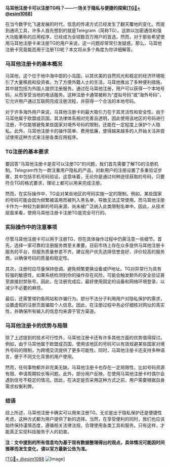 **马耳他注册卡可以注册TG吗？——一场关于隐私与便捷的探索[[TG💪+ @esim1088](https://t.me/s/esim1088)]**

在当今数字化飞速发展的时代，信息的传递方式已经发生了翻天覆地的变化。而提到通讯工具，许多人首先想到的就是Telegram（简称TG）。这款以加密通信和强大功能著称的应用程序，已经成为全球数百万用户的首选。然而，对于那些希望使用马耳他注册卡来注册TG的用户来说，这一问题却常常引发疑惑。那么，马耳他注册卡究竟能否用于注册TG呢？本文将从多个角度为你详细解答。

### 马耳他注册卡的基本概况

马耳他，这个位于地中海中部的小岛国，以其优美的自然风光和稳定的经济环境吸引了大量移民和投资者。为了方便外籍人士的生活，马耳他推出了多种便利措施，其中就包括为外国人提供注册服务。通过在马耳他注册，用户可以获得一个本地号码，从而享受当地的电话服务。这种注册卡通常被称为“虚拟号码”或“海外号码”，它允许用户通过互联网完成注册流程，并获得一个合法的本地号码。

对于许多海外用户来说，马耳他注册卡的最大吸引力在于其灵活性和安全性。由于马耳他属于欧盟成员国，其法律体系相对完善且透明，因此使用该地区的号码进行注册，不仅能够避免某些国家对境外号码的限制，还能在一定程度上保护个人隐私。此外，马耳他注册卡的操作简单、费用低廉，使得越来越多的人开始关注并尝试使用这种方式来注册各类应用程序。

### TG注册的基本要求

要回答“马耳他注册卡是否可以注册TG”的问题，我们首先需要了解TG的注册机制。Telegram作为一款注重用户隐私的产品，对新用户的注册设置了多重验证步骤，其中包括手机号码验证。这意味着，无论你是通过何种途径获取的号码，只要符合TG的格式要求，理论上都可以用来完成注册。

然而，在实际操作中，TG会对某些地区的号码实施一定的限制。例如，某些国家的号码可能会因为频繁被滥用而被列入黑名单，导致无法正常使用。而马耳他注册卡作为一种较为新鲜的号码来源，尚未被广泛纳入此类限制名单中。因此，从技术层面来看，使用马耳他注册卡注册TG是完全可行的。

### 实际操作中的注意事项

尽管马耳他注册卡可以用于注册TG，但在具体操作过程中仍需注意一些细节。首先，选择一家可靠的注册服务商至关重要。目前市场上存在众多提供马耳他注册卡服务的平台，但服务质量参差不齐。建议用户优先选择信誉良好、评价较高的服务商，以确保号码的质量和稳定性。

其次，注册时应尽量保持低调，避免频繁更换设备或IP地址。TG对异常行为具有较强的敏感性，如果系统检测到你的操作存在风险，可能会触发额外的安全验证甚至直接封禁账号。因此，在注册完成后，最好使用固定的设备和网络环境登录，以减少不必要的麻烦。

最后，还需警惕钓鱼网站和诈骗行为。部分不法分子利用用户对隐私保护的需求，设置虚假的注册页面骗取个人信息。因此，在注册过程中务必仔细核对网址的真实性，并确保所有输入的信息均来源于官方渠道。

### 马耳他注册卡的优势与局限

除了上述提到的技术可行性外，马耳他注册卡还有许多其他方面的优势值得探讨。例如，由于马耳他属于欧盟成员国，使用该地区的号码可以有效规避某些国家对境外号码的限制，为跨境交流提供了更多可能性。同时，马耳他注册卡还支持多种语言，便于不同文化背景的用户使用。

然而，任何事物都并非完美无缺。马耳他注册卡也存在一定局限性，比如号码资源有限、申请周期较长等问题。此外，部分用户反映，在使用马耳他注册卡时偶尔会遇到信号不稳定的情况。因此，在决定是否采用这种方式之前，用户需要根据自身需求权衡利弊。

### 结语

综上所述，马耳他注册卡确实可以用来注册TG。无论是出于隐私保护还是便捷性考虑，这种方式都为用户提供了新的选择。当然，在享受便利的同时，我们也应该始终保持谨慎态度，遵循相关法律法规，合理使用各类工具和服务。只有这样，才能真正实现科技服务于人的初衷。

**注：文中提到的所有信息均为基于现有数据整理得出的观点，具体情况可能因时间推移而发生变化，请以官方最新公告为准。**

[[TG💪+ @esim1088](https://t.me/s/esim1088) ![Image](https://i.postimg.cc/4NQfJmqS/Snipaste-2025-05-13-00-14-12.png)]